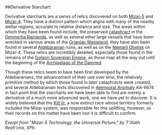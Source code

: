 ##Derivative Starchart:

Derivative starcharts are a series of relics discovered on both [Mizar-5](https://lexicon.za3k.com/index.php/Mizar-5) and [Mizar-4](https://lexicon.za3k.com/index.php/Mizar-4). They have a distinct pattern which aligns with many of the nearby stellar regions, accurate to relative distance and size. The areas within which they have been found include, the preserved [cataphract](https://lexicon.za3k.com/index.php/Cataphract) in the [Denmortia Rainlands](https://lexicon.za3k.com/index.php/Denmortia%20Rainlands), as well as several other large vessels that have been wrecked in various areas of the [Orianian Wasteland](https://lexicon.za3k.com/index.php/Orianian%20Wasteland,%20The), they have also been found in several [Aldebaranian](https://lexicon.za3k.com/index.php/Aldebaranians,%20The) ruins, as well as on the [Nemarii Obelisk](https://lexicon.za3k.com/index.php/Nemarii%20Obelisk) on Mizar-4. These relics are incredibly detailed, especially those found in the remains of the [Golgori Sovereign Empire](https://lexicon.za3k.com/index.php/Golgori%20Sovereign%20Empire), as those map all the way out until the beginning of the [Archipelago of the Damned](https://lexicon.za3k.com/index.php/Archipelago%20of%20the%20Damned).

Though these relics seem to have been first developed by the Aldebaranians, the advancement of their use over time, the relatively primitive method by which those found in later cataphracts were created, and several Aldebaranian texts discovered in [Atemporal Anomaly](https://lexicon.za3k.com/index.php/Atemporal%20Anomaly) AA-6674 in fact point that the starcharts we have been able to find are merely a derivative of a much more advanced work, one we have yet to discover. It is widely believed that the [Kilt'iir](https://lexicon.za3k.com/index.php/Kilt'iir,%20The), a now extinct race whose territory formerly included the Mizar system, was responsible for this uplifting, however, as their records on this matter have been lost it is difficult to confirm.

*Exerpt from "Mizar-5 Technology, the Universal Picture," by T'iXath Reah'cha, XPh.*